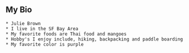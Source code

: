 ## My Bio



    * Julie Brown
    * I live in the SF Bay Area
    * My favorite foods are Thai food and mangoes
    * Hobby's I enjoy include, hiking, backpacking and paddle boarding
    * My favorite color is purple
